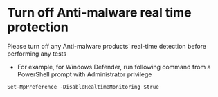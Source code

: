 # Turn off Anti-malware real time protection
Please turn off any Anti-malware products' real-time detection before performing any tests

   * For example, for Windows Defender, run following command from a PowerShell prompt with Administrator privilege

```
Set-MpPreference -DisableRealtimeMonitoring $true
```

